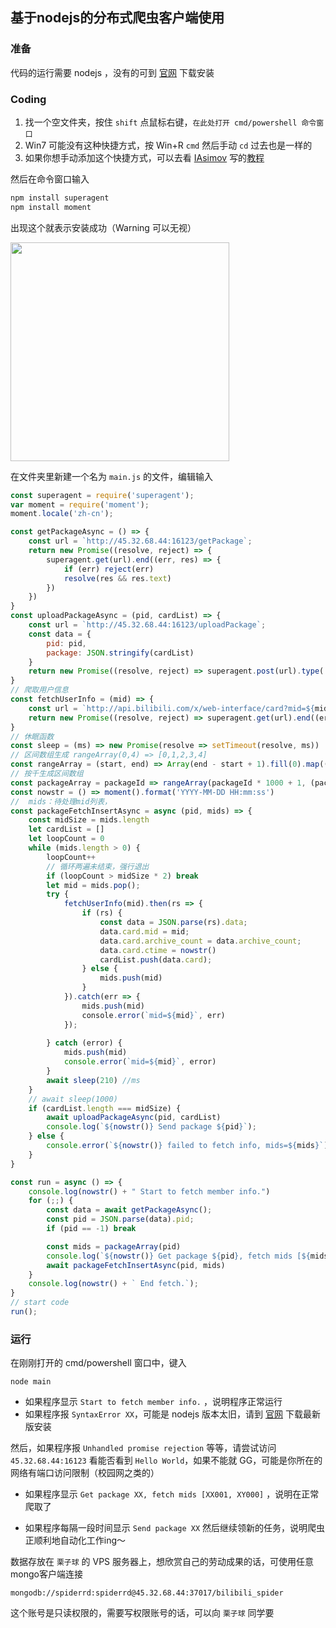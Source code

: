 ## 基于nodejs的分布式爬虫客户端使用

### 准备

代码的运行需要 nodejs ，没有的可到 [官网](http://nodejs.cn/download/) 下载安装

### Coding
1. 找一个空文件夹，按住 `shift` 点鼠标右键，`在此处打开 cmd/powershell 命令窗口`
1. Win7 可能没有这种快捷方式，按 Win+R `cmd` 然后手动 `cd` 过去也是一样的
1. 如果你想手动添加这个快捷方式，可以去看 <a href="https://github.com/Hansimov">IAsimov</a> 写的[教程](https://hansimov.github.io/#%E5%9C%A8%E5%8F%B3%E9%94%AE%E4%B8%AD%E5%8A%A0%E5%85%A5%EF%BC%9A%E6%AD%A4%E5%A4%84%E6%89%93%E5%BC%80%20PowerShell)

然后在命令窗口输入
```bash
npm install superagent
npm install moment
```
出现这个就表示安装成功（Warning 可以无视）

<img width="350" src="https://user-images.githubusercontent.com/6371171/36567207-a9797b9c-181d-11e8-822c-fe9acacc1cde.png">

在文件夹里新建一个名为 `main.js` 的文件，编辑输入
```javascript
const superagent = require('superagent');
var moment = require('moment');
moment.locale('zh-cn');

const getPackageAsync = () => {
    const url = `http://45.32.68.44:16123/getPackage`;
    return new Promise((resolve, reject) => {
        superagent.get(url).end((err, res) => {
            if (err) reject(err)
            resolve(res && res.text)
        })
    })
}
const uploadPackageAsync = (pid, cardList) => {
    const url = `http://45.32.68.44:16123/uploadPackage`;
    const data = {
        pid: pid,
        package: JSON.stringify(cardList)
    }
    return new Promise((resolve, reject) => superagent.post(url).type('form').send(data).timeout(3000).end((err, res) => resolve(res && res.text)))
}
// 爬取用户信息
const fetchUserInfo = (mid) => {
    const url = `http://api.bilibili.com/x/web-interface/card?mid=${mid}`;
    return new Promise((resolve, reject) => superagent.get(url).end((err, res) => resolve(res && res.text)))
}
// 休眠函数
const sleep = (ms) => new Promise(resolve => setTimeout(resolve, ms))
// 区间数组生成 rangeArray(0,4) => [0,1,2,3,4]
const rangeArray = (start, end) => Array(end - start + 1).fill(0).map((v, i) => i + start)
// 按千生成区间数组
const packageArray = packageId => rangeArray(packageId * 1000 + 1, (packageId + 1) * 1000)
const nowstr = () => moment().format('YYYY-MM-DD HH:mm:ss')
//  mids：待处理mid列表，
const packageFetchInsertAsync = async (pid, mids) => {
    const midSize = mids.length
    let cardList = []
    let loopCount = 0
    while (mids.length > 0) {
        loopCount++
        // 循环两遍未结束，强行退出
        if (loopCount > midSize * 2) break
        let mid = mids.pop();
        try {
            fetchUserInfo(mid).then(rs => {
                if (rs) {
                    const data = JSON.parse(rs).data;
                    data.card.mid = mid;
                    data.card.archive_count = data.archive_count;
                    data.card.ctime = nowstr()
                    cardList.push(data.card);
                } else {
                    mids.push(mid)
                }
            }).catch(err => {
                mids.push(mid)
                console.error(`mid=${mid}`, err)
            });
            
        } catch (error) {
            mids.push(mid)
            console.error(`mid=${mid}`, error)
        }
        await sleep(210) //ms
    }
    // await sleep(1000)
    if (cardList.length === midSize) {
        await uploadPackageAsync(pid, cardList)
        console.log(`${nowstr()} Send package ${pid}`);
    } else {
        console.error(`${nowstr()} failed to fetch info, mids=${mids}`);
    }
}

const run = async () => {
    console.log(nowstr() + " Start to fetch member info.")
    for (;;) {
        const data = await getPackageAsync();
        const pid = JSON.parse(data).pid;
        if (pid == -1) break

        const mids = packageArray(pid)
        console.log(`${nowstr()} Get package ${pid}, fetch mids [${mids[0]}, ${mids[mids.length-1]}]`);
        await packageFetchInsertAsync(pid, mids)
    }
    console.log(nowstr() + ` End fetch.`);
}
// start code
run();
```

### 运行

在刚刚打开的 cmd/powershell 窗口中，键入
```
node main
```
- 如果程序显示 `Start to fetch member info.` ，说明程序正常运行
- 如果程序报 `SyntaxError XX`，可能是 nodejs 版本太旧，请到 [官网](http://nodejs.cn/download/) 下载最新版安装

然后，如果程序报 `Unhandled promise rejection` 等等，请尝试访问 `45.32.68.44:16123` 看能否看到 `Hello World`，如果不能就 GG，可能是你所在的网络有端口访问限制（校园网之类的）

- 如果程序显示 `Get package XX, fetch mids [XX001, XY000]` ，说明在正常爬取了

- 如果程序每隔一段时间显示 `Send package XX` 然后继续领新的任务，说明爬虫正顺利地自动化工作ing～


数据存放在 `栗子球` 的 VPS 服务器上，想欣赏自己的劳动成果的话，可使用任意mongo客户端连接

```
mongodb://spiderrd:spiderrd@45.32.68.44:37017/bilibili_spider
```

这个账号是只读权限的，需要写权限账号的话，可以向 `栗子球` 同学要


